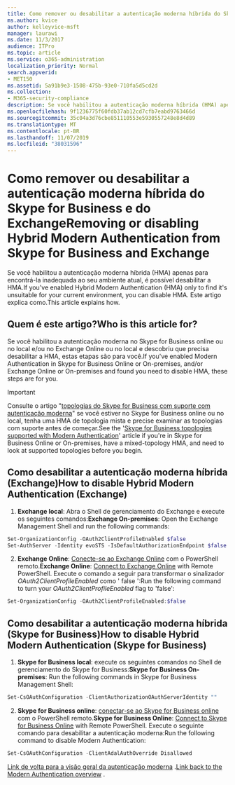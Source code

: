 ```yaml
---
title: Como remover ou desabilitar a autenticação moderna híbrida do Skype for Business e do Exchange
ms.author: kvice
author: kelleyvice-msft
manager: laurawi
ms.date: 11/3/2017
audience: ITPro
ms.topic: article
ms.service: o365-administration
localization_priority: Normal
search.appverid:
- MET150
ms.assetid: 5a91b9e3-1508-475b-93e0-710fa5d5cd2d
ms.collection:
- M365-security-compliance
description: Se você habilitou a autenticação moderna híbrida (HMA) apenas para encontrá-la inadequada ao seu ambiente atual, é possível desabilitar a HMA. Este artigo explica como.
ms.openlocfilehash: 9f1236775f60fdb37ab12cd7cfb7eabd9763466d
ms.sourcegitcommit: 35c04a3d76cbe851110553e5930557248e8d4d89
ms.translationtype: MT
ms.contentlocale: pt-BR
ms.lasthandoff: 11/07/2019
ms.locfileid: "38031596"
---
```

# <a name="removing-or-disabling-hybrid-modern-authentication-from-skype-for-business-and-exchange"></a><span data-ttu-id="63615-104">Como remover ou desabilitar a autenticação moderna híbrida do Skype for Business e do Exchange</span><span class="sxs-lookup"><span data-stu-id="63615-104">Removing or disabling Hybrid Modern Authentication from Skype for Business and Exchange</span></span>

<span data-ttu-id="63615-105">Se você habilitou a autenticação moderna híbrida (HMA) apenas para encontrá-la inadequada ao seu ambiente atual, é possível desabilitar a HMA.</span><span class="sxs-lookup"><span data-stu-id="63615-105">If you've enabled Hybrid Modern Authentication (HMA) only to find it's unsuitable for your current environment, you can disable HMA.</span></span> <span data-ttu-id="63615-106">Este artigo explica como.</span><span class="sxs-lookup"><span data-stu-id="63615-106">This article explains how.</span></span>
  
## <a name="who-is-this-article-for"></a><span data-ttu-id="63615-107">Quem é este artigo?</span><span class="sxs-lookup"><span data-stu-id="63615-107">Who is this article for?</span></span>

<span data-ttu-id="63615-108">Se você habilitou a autenticação moderna no Skype for Business online ou no local e/ou no Exchange Online ou no local e descobriu que precisa desabilitar a HMA, estas etapas são para você.</span><span class="sxs-lookup"><span data-stu-id="63615-108">If you've enabled Modern Authentication in Skype for Business Online or On-premises, and/or Exchange Online or On-premises and found you need to disable HMA, these steps are for you.</span></span>

> [!IMPORTANT]
> <span data-ttu-id="63615-109">Consulte o artigo "[topologias do Skype for Business com suporte com autenticação moderna](https://technet.microsoft.com/library/mt803262.aspx)" se você estiver no Skype for Business online ou no local, tenha uma HMA de topologia mista e precise examinar as topologias com suporte antes de começar.</span><span class="sxs-lookup"><span data-stu-id="63615-109">See the '[Skype for Business topologies supported with Modern Authentication](https://technet.microsoft.com/library/mt803262.aspx)' article if you're in Skype for Business Online or On-premises, have a mixed-topology HMA, and need to look at supported topologies before you begin.</span></span>
  
## <a name="how-to-disable-hybrid-modern-authentication-exchange"></a><span data-ttu-id="63615-110">Como desabilitar a autenticação moderna híbrida (Exchange)</span><span class="sxs-lookup"><span data-stu-id="63615-110">How to disable Hybrid Modern Authentication (Exchange)</span></span>

1. <span data-ttu-id="63615-111">**Exchange local**: Abra o Shell de gerenciamento do Exchange e execute os seguintes comandos:</span><span class="sxs-lookup"><span data-stu-id="63615-111">**Exchange On-premises**: Open the Exchange Management Shell and run the following commands:</span></span> 

```powershell
Set-OrganizationConfig -OAuth2ClientProfileEnabled $false
Set-AuthServer -Identity evoSTS -IsDefaultAuthorizationEndpoint $false
```

2. <span data-ttu-id="63615-112">**Exchange Online**: [Conecte-se ao Exchange Online](https://docs.microsoft.com/powershell/exchange/exchange-online/connect-to-exchange-online-powershell/connect-to-exchange-online-powershell) com o PowerShell remoto.</span><span class="sxs-lookup"><span data-stu-id="63615-112">**Exchange Online**: [Connect to Exchange Online](https://docs.microsoft.com/powershell/exchange/exchange-online/connect-to-exchange-online-powershell/connect-to-exchange-online-powershell) with Remote PowerShell.</span></span> <span data-ttu-id="63615-113">Execute o comando a seguir para transformar o sinalizador *OAuth2ClientProfileEnabled* como ' false ':</span><span class="sxs-lookup"><span data-stu-id="63615-113">Run the following command to turn your  *OAuth2ClientProfileEnabled*  flag to 'false':</span></span>

```powershell    
Set-OrganizationConfig -OAuth2ClientProfileEnabled:$false
```
    
## <a name="how-to-disable-hybrid-modern-authentication-skype-for-business"></a><span data-ttu-id="63615-114">Como desabilitar a autenticação moderna híbrida (Skype for Business)</span><span class="sxs-lookup"><span data-stu-id="63615-114">How to disable Hybrid Modern Authentication (Skype for Business)</span></span>

1. <span data-ttu-id="63615-115">**Skype for Business local**: execute os seguintes comandos no Shell de gerenciamento do Skype for Business:</span><span class="sxs-lookup"><span data-stu-id="63615-115">**Skype for Business On-premises**: Run the following commands in Skype for Business Management Shell:</span></span>

```powershell
Set-CsOAuthConfiguration -ClientAuthorizationOAuthServerIdentity ""
```

2. <span data-ttu-id="63615-116">**Skype for Business online**: [conectar-se ao Skype for Business online](https://docs.microsoft.com/office365/enterprise/powershell/manage-skype-for-business-online-with-office-365-powershell) com o PowerShell remoto.</span><span class="sxs-lookup"><span data-stu-id="63615-116">**Skype for Business Online**: [Connect to Skype for Business Online](https://docs.microsoft.com/office365/enterprise/powershell/manage-skype-for-business-online-with-office-365-powershell) with Remote PowerShell.</span></span> <span data-ttu-id="63615-117">Execute o seguinte comando para desabilitar a autenticação moderna:</span><span class="sxs-lookup"><span data-stu-id="63615-117">Run the following command to disable Modern Authentication:</span></span>

```powershell    
Set-CsOAuthConfiguration -ClientAdalAuthOverride Disallowed
```

<span data-ttu-id="63615-118">[Link de volta para a visão geral da autenticação moderna](hybrid-modern-auth-overview.md) .</span><span class="sxs-lookup"><span data-stu-id="63615-118">[Link back to the Modern Authentication overview](hybrid-modern-auth-overview.md) .</span></span> 
  

